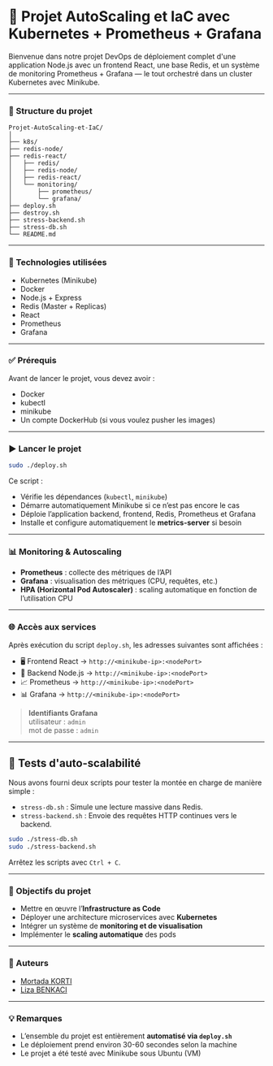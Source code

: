 # 🚀 Projet AutoScaling et IaC avec Kubernetes + Prometheus + Grafana

Bienvenue dans notre projet DevOps de déploiement complet d'une application Node.js avec un frontend React, une base Redis, et un système de monitoring Prometheus + Grafana — le tout orchestré dans un cluster Kubernetes avec Minikube.

---

### 📁 Structure du projet

```
Projet-AutoScaling-et-IaC/
│
├── k8s/                     
├── redis-node/               
├── redis-react/                        
│   ├── redis/
│   ├── redis-node/
│   ├── redis-react/
│   └── monitoring/
│       ├── prometheus/
│       └── grafana/
├── deploy.sh  
├── destroy.sh    
├── stress-backend.sh
├── stress-db.sh             
└── README.md
```

---

### 🧰 Technologies utilisées

- Kubernetes (Minikube)
- Docker
- Node.js + Express
- Redis (Master + Replicas)
- React
- Prometheus
- Grafana

---

### ✅ Prérequis

Avant de lancer le projet, vous devez avoir :

- Docker
- kubectl
- minikube
- Un compte DockerHub (si vous voulez pusher les images)

---

### ▶️ Lancer le projet

```bash
sudo ./deploy.sh
```

Ce script :

- Vérifie les dépendances (`kubectl`, `minikube`)
- Démarre automatiquement Minikube si ce n’est pas encore le cas
- Déploie l’application backend, frontend, Redis, Prometheus et Grafana
- Installe et configure automatiquement le **metrics-server** si besoin

---

### 📊 Monitoring & Autoscaling

- **Prometheus** : collecte des métriques de l’API
- **Grafana** : visualisation des métriques (CPU, requêtes, etc.)
- **HPA (Horizontal Pod Autoscaler)** : scaling automatique en fonction de l’utilisation CPU

---

### 🌐 Accès aux services

Après exécution du script `deploy.sh`, les adresses suivantes sont affichées :

- 🖥️ Frontend React → `http://<minikube-ip>:<nodePort>`
- 🧩 Backend Node.js → `http://<minikube-ip>:<nodePort>`
- 📈 Prometheus → `http://<minikube-ip>:<nodePort>`
- 📊 Grafana → `http://<minikube-ip>:<nodePort>`

> **Identifiants Grafana**  
> utilisateur : `admin`  
> mot de passe : `admin`

---

## 🔬 Tests d'auto-scalabilité

Nous avons fourni deux scripts pour tester la montée en charge de manière simple :

- `stress-db.sh` : Simule une lecture massive dans Redis.
- `stress-backend.sh` : Envoie des requêtes HTTP continues vers le backend.

```bash
sudo ./stress-db.sh
sudo ./stress-backend.sh
```

Arrêtez les scripts avec `Ctrl + C`.

---

### 📌 Objectifs du projet

- Mettre en œuvre l’**Infrastructure as Code**
- Déployer une architecture microservices avec **Kubernetes**
- Intégrer un système de **monitoring et de visualisation**
- Implémenter le **scaling automatique** des pods

---

### 🙌 Auteurs

- [Mortada KORTI](https://github.com/mortada-korti)
- [Liza BENKACI](https://github.com/Liza-Benkaci)
---

### 💡 Remarques

- L’ensemble du projet est entièrement **automatisé via `deploy.sh`**
- Le déploiement prend environ 30-60 secondes selon la machine
- Le projet a été testé avec Minikube sous Ubuntu (VM)

